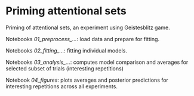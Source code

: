 # Priming attentional sets
Priming of attentional sets, an experiment using Geistesblitz game.

Notebooks *01_preprocess_...*: load data and prepare for fitting.

Notebooks *02_fitting_...*: fitting individual models.

Notebooks *03_analysis_...*: computes model comparison and averages for selected subset of trials (interesting repetitions)

Notebook *04_figures*: plots averages and posterior predictions for interesting repetitions across all experiments.
